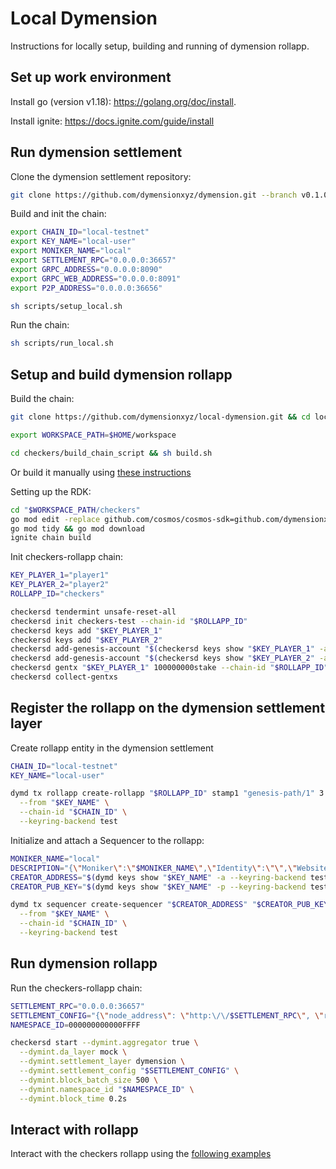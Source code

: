# Local Dymension

Instructions for locally setup, building and running of dymension rollapp.

## Set up work environment

Install go (version v1.18): https://golang.org/doc/install.

Install ignite: https://docs.ignite.com/guide/install

## Run dymension settlement

Clone the dymension settlement repository:

```sh
git clone https://github.com/dymensionxyz/dymension.git --branch v0.1.0-alpha && cd dymension
```

Build and init the chain:

```sh
export CHAIN_ID="local-testnet"
export KEY_NAME="local-user"
export MONIKER_NAME="local"
export SETTLEMENT_RPC="0.0.0.0:36657"
export GRPC_ADDRESS="0.0.0.0:8090"
export GRPC_WEB_ADDRESS="0.0.0.0:8091"
export P2P_ADDRESS="0.0.0.0:36656"

sh scripts/setup_local.sh
```

Run the chain:

```sh
sh scripts/run_local.sh
```

## Setup and build dymension rollapp

Build the chain:

```sh
git clone https://github.com/dymensionxyz/local-dymension.git && cd local-dymension

export WORKSPACE_PATH=$HOME/workspace

cd checkers/build_chain_script && sh build.sh
```

Or build it manually using [these instructions](/checkers/build_chain.md)

Setting up the RDK:

```sh
cd "$WORKSPACE_PATH/checkers"
go mod edit -replace github.com/cosmos/cosmos-sdk=github.com/dymensionxyz/rdk@v0.1.2-alpha
go mod tidy && go mod download
ignite chain build
```

Init checkers-rollapp chain:

```sh
KEY_PLAYER_1="player1"
KEY_PLAYER_2="player2"
ROLLAPP_ID="checkers"

checkersd tendermint unsafe-reset-all
checkersd init checkers-test --chain-id "$ROLLAPP_ID"
checkersd keys add "$KEY_PLAYER_1"
checkersd keys add "$KEY_PLAYER_2"
checkersd add-genesis-account "$(checkersd keys show "$KEY_PLAYER_1" -a)" 100000000000stake
checkersd add-genesis-account "$(checkersd keys show "$KEY_PLAYER_2" -a)" 100000000000stake
checkersd gentx "$KEY_PLAYER_1" 100000000stake --chain-id "$ROLLAPP_ID"
checkersd collect-gentxs
```

## Register the rollapp on the dymension settlement layer

Create rollapp entity in the dymension settlement

```sh
CHAIN_ID="local-testnet"
KEY_NAME="local-user"

dymd tx rollapp create-rollapp "$ROLLAPP_ID" stamp1 "genesis-path/1" 3 100 '{"Addresses":[]}' \
  --from "$KEY_NAME" \
  --chain-id "$CHAIN_ID" \
  --keyring-backend test
```

Initialize and attach a Sequencer to the rollapp:

```sh
MONIKER_NAME="local"
DESCRIPTION="{\"Moniker\":\"$MONIKER_NAME\",\"Identity\":\"\",\"Website\":\"\",\"SecurityContact\":\"\",\"Details\":\"\"}";
CREATOR_ADDRESS="$(dymd keys show "$KEY_NAME" -a --keyring-backend test)"
CREATOR_PUB_KEY="$(dymd keys show "$KEY_NAME" -p --keyring-backend test)"

dymd tx sequencer create-sequencer "$CREATOR_ADDRESS" "$CREATOR_PUB_KEY" "$ROLLAPP_ID" "$DESCRIPTION" \
  --from "$KEY_NAME" \
  --chain-id "$CHAIN_ID" \
  --keyring-backend test
```

## Run dymension rollapp

Run the checkers-rollapp chain:

```sh
SETTLEMENT_RPC="0.0.0.0:36657"
SETTLEMENT_CONFIG="{\"node_address\": \"http:\/\/$SETTLEMENT_RPC\", \"rollapp_id\": \"$ROLLAPP_ID\", \"dym_account_name\": \"$KEY_NAME\", \"keyring_home_dir\": \"$HOME/.dymension/\", \"keyring_backend\":\"test\"}"
NAMESPACE_ID=000000000000FFFF

checkersd start --dymint.aggregator true \
  --dymint.da_layer mock \
  --dymint.settlement_layer dymension \
  --dymint.settlement_config "$SETTLEMENT_CONFIG" \
  --dymint.block_batch_size 500 \
  --dymint.namespace_id "$NAMESPACE_ID" \
  --dymint.block_time 0.2s
```

## Interact with rollapp

Interact with the checkers rollapp using the [following examples](/checkers/interaction.md)
